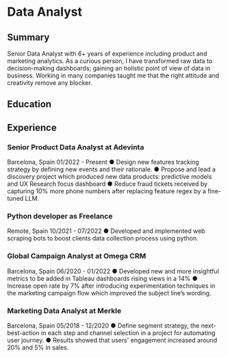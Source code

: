 # Data Analyst

## Summary
Senior Data Analyst with 6+ years of experience including product and marketing analytics. As a curious
person, I have transformed raw data to decision-making dashboards; gaining an holistic point of view of data
in business. Working in many companies taught me that the right attitude and creativity remove any blocker.

#### <a LinkedIn url="https://www.linkedin.com/in/ramón-mariño-solís-490585131/"></a>

## Education


## Experience
### **Senior Product Data Analyst** at Adevinta
  Barcelona, Spain 01/2022 - Present
● Design new features tracking strategy by defining new events and their rationale.
● Propose and lead a discovery project which produced new data products: predictive models and UX Research focus dashboard
● Reduce fraud tickets received by capturing 10% more phone numbers after replacing feature regex by a fine-tuned LLM.
### **Python developer** as Freelance
  Remote, Spain 10/2021 - 07/2022
● Developed and implemented web scraping bots to boost clients data collection process using python.
### **Global Campaign Analyst** at Omega CRM
  Barcelona, Spain 06/2020 - 01/2022
● Developed new and more insightful metrics to be added in Tableau dashboards rising views in a 14%
● Increase open rate by 7% after introducing experimentation techniques in the marketing campaign flow which improved the subject line’s wording.
### **Marketing Data Analyst** at Merkle
  Barcelona, Spain 05/2018 - 12/2020
● Define segment strategy, the next-best-action in each step and channel selection in a project for automating user journey.
● Results showed that users' engagement increased around 20% and 5% in sales.

